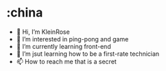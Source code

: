 # :china
- 👋 Hi, I’m KleinRose
- 👀 I’m interested in ping-pong and game
- 🌱 I’m currently learning front-end
- 💞️ I’m jsut learning how to be a first-rate technician
- 📫 How to reach me that is a secret

<!---
KleinRose/KleinRose is a ✨ special ✨ repository because its `README.md` (this file) appears on your GitHub profile.
You can click the Preview link to take a look at your changes.
--->
